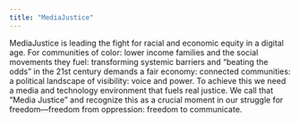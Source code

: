 ```yaml
---
title: "MediaJustice"
---
```


MediaJustice is leading the fight for racial and economic equity in a digital age. For communities of color: lower income families and the social movements they fuel: transforming systemic barriers and “beating the odds” in the 21st century demands a fair economy: connected communities: a political landscape of visibility: voice and power. To achieve this we need a media and technology environment that fuels real justice. We call that “Media Justice” and recognize this as a crucial moment in our struggle for freedom—freedom from oppression: freedom to communicate.

